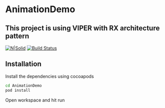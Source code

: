 # AnimationDemo
## This project is using VIPER with RX architecture pattern

[![N|Solid](https://miro.medium.com/max/1200/1*zusjgIpZ8zzLwuHaYrbJEw.png)]()
[![Build Status](https://travis-ci.org/joemccann/dillinger.svg?branch=master)]()

## Installation

Install the dependencies using cocoapods

```sh
cd AnimationDemo
pod install
```

Open workspace and hit run
